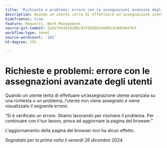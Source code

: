 ```yaml
---
title: 'Richieste e problemi: errore con le assegnazioni avanzate degli utenti'
description: Quando un utente cerca di effettuare un’assegnazione utente avanzata su una richiesta o un problema, l’utente non viene assegnato e viene visualizzato un errore.
hidefromtoc: true
feature: Requests, Work Management
source-git-commit: 2a5e7d42014286c83f592dd14e8913c0db9e6fbf
workflow-type: tm+mt
source-wordcount: '101'
ht-degree: 25%

---
```



# Richieste e problemi: errore con le assegnazioni avanzate degli utenti

Quando un utente tenta di effettuare un’assegnazione utente avanzata su una richiesta o un problema, l’utente non viene assegnato e viene visualizzato il seguente errore:

“Si è verificato un errore. Stiamo lavorando per risolvere il problema. Per continuare con il tuo lavoro, prova ad aggiornare la pagina del browser.”

L&#39;aggiornamento della pagina del browser non ha alcun effetto.

_Segnalato per la prima volta il venerdì 26 dicembre 2024._
